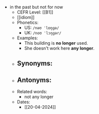 - in the past but not for now
	- CEFR Level: [[B1]]
	- [[idiom]]
	- Phonetics:
		- US: `/nəʊ ˈlɒŋɡə/`
		- UK: `/noʊ ˈlɔŋɡər/`
	- Examples:
		- This building is **no longer** used.
		- She doesn't work here **any longer**.
	- Synonyms:
		- 
	- Antonyms:
		- 
	- Related words:
		- not any longer
	- Dates:
		- [[20-04-2024]]
